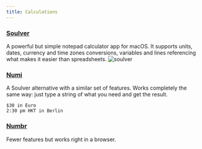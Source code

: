 ```yaml
---
title: Calculations
---
```


### [Soulver](https://soulver.app/)

A powerful but simple notepad calculator app for macOS. It supports units, dates, currency and time zones conversions, variables and lines referencing what makes it easier than spreadsheets.
![soulver](/soulver.webp)

### [Numi](https://numi.app/)

A Soulver alternative with a similar set of features. Works completely the same way: just type a string of what you need and get the result.

```
$30 in Euro
2:30 pm HKT in Berlin
```

### [Numbr](https://numbr.dev/)

Fewer features but works right in a browser.
